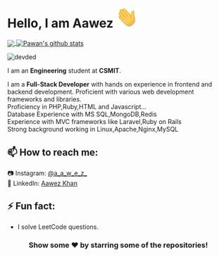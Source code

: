 # Hello, I am Aawez <img src="https://raw.githubusercontent.com/ABSphreak/ABSphreak/master/gifs/Hi.gif" width="50px">

<a href="https://github.com/aawezk786">
  <img align="center" src="https://github-readme-stats.vercel.app/api/top-langs/?username=aawezk786&theme=dark&hide_langs_below=1" />
</a>
<a href="https://github.com/aawezk786">
 <img align="center" src="https://github-readme-stats.vercel.app/api?username=aawezk786&show_icons=true&theme=dark&line_height=27" alt="Pawan's github stats"/>
</a>


<p align="left"> <img src="https://komarev.com/ghpvc/?username=aawezk786" alt="devded" /> </p>


I am an **Engineering** student at **CSMIT**.

I am a **Full-Stack Developer** with hands on experience in frontend and backend development. Proficient with various web development frameworks and libraries. 
<br>
Proficiency in PHP,Ruby,HTML and Javascript...
<br>
Database Experience with MS SQL,MongoDB,Redis
<br>
Experience with MVC frameworks like Laravel,Ruby on Rails
<br>
Strong background working in Linux,Apache,Nginx,MySQL

## 📫 How to reach me:


📷 Instagram: [@a_a_w_e_z_](https://www.instagram.com/a_a_w_e_z_/)<br>
🧳 LinkedIn: [Aawez Khan](https://www.linkedin.com/in/aawez-khan-90459517b/)
<br>

## ⚡ Fun fact:
* I solve LeetCode questions.

<div align="center">

### Show some ❤️ by starring some of the repositories!

</div>
